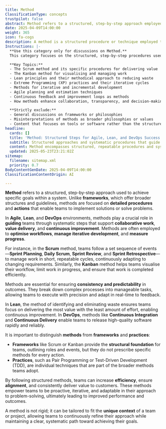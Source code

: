 ```yaml
---
title: Method
ClassificationType: concepts
trustpilot: false
abstract: Method refers to a structured, step-by-step approach employed to achieve specific objectives within a system, distinguishing itself from frameworks that provide broader guidelines. In Agile, Lean, and DevOps environments, methods are vital for guiding teams through systematic processes that enhance collaborative work, value delivery, and continuous improvement. They are utilised to optimise workflows, manage iterative development, and measure progress effectively. For example, the Scrum method outlines a sequence of events such as Sprint Planning and Daily Scrum to facilitate work in short cycles, while the Kanban method aids in visualising workflows and limiting work in progress. Methods ensure consistency and predictability in outcomes by breaking down complex processes into manageable tasks, allowing teams to execute with precision and adapt to real-time feedback. In Lean, methods focus on eliminating waste to maximise value delivery, whereas in DevOps, practices like Continuous Integration and Continuous Delivery enable rapid and reliable software releases. It is crucial to differentiate methods from frameworks, which provide structural foundations, and practices, which are individual techniques within broader methods. By adhering to structured methods, teams can enhance efficiency, ensure alignment, and consistently deliver value, empowering them to be proactive and adaptable in problem-solving, ultimately leading to improved performance and outcomes. Methods are flexible and can be tailored to fit the unique context of a team or project, allowing for continuous refinement while maintaining a clear path toward goal achievement.
date: 2025-04-09T14:00:00
weight: 365
icon: fa-cogs
description: A method is a structured procedure or technique employed to achieve specific goals, often involving a series of defined steps or actions to solve problems or implement solutions.
Instructions: |-
  **Use this category only for discussions on Method.**  
  This category focuses on the structured, step-by-step procedures used to achieve specific goals within Agile, Lean, DevOps, and other contexts. Methods define the practices and actions needed to implement frameworks or solve specific problems.

  **Key Topics:**
  - The Scrum method and its specific procedures for delivering value
  - The Kanban method for visualising and managing work
  - Lean principles and their methodical approach to reducing waste
  - Extreme Programming (XP) practices and their iterative cycles
  - Methods for iterative and incremental development
  - Agile planning and estimation techniques
  - Continuous feedback and improvement loops as methods
  - How methods enhance collaboration, transparency, and decision-making

  **Strictly exclude:**
  - General discussions on frameworks or philosophies
  - Misinterpretations of methods as broader philosophies or values
  - Content that focuses on tools or software rather than the structured procedural approach
headline:
  cards: []
  title: 'Method: Structured Steps for Agile, Lean, and DevOps Success'
  subtitle: Structured approaches and systematic procedures that guide teams toward consistent outcomes, continuous improvement, and effective value delivery.
  content: Method encompasses structured, repeatable procedures and systematic actions designed to achieve specific objectives, optimise workflows, visualise progress, manage iterative development, and facilitate continuous improvement. It provides teams with clear, actionable steps to enhance collaboration, ensure consistency, measure outcomes effectively, and adapt responsively to feedback within complex environments.
  updated: 2025-05-23T23:21:02Z
sitemap:
  filename: sitemap.xml
  priority: 0.7
BodyContentGenDate: 2025-04-09T14:00:00
ClassificationContentOrigin: AI

---
```

**Method** refers to a structured, step-by-step approach used to achieve specific goals within a system. Unlike **frameworks**, which offer broader structures and guidelines, methods are focused on **detailed procedures** and **actions** that enable teams to implement solutions or solve problems.

In **Agile**, **Lean**, and **DevOps** environments, methods play a crucial role in **guiding** teams through systematic steps that support **collaborative work**, **value delivery**, and **continuous improvement**. Methods are often employed to **optimise workflows**, **manage iterative development**, and **measure progress**.

For instance, in the **Scrum** method, teams follow a set sequence of events—**Sprint Planning**, **Daily Scrum**, **Sprint Review**, and **Sprint Retrospective**—to manage work in short, repeatable cycles, continuously adapting to changing requirements. Similarly, the **Kanban** method helps teams visualise their workflow, limit work in progress, and ensure that work is completed efficiently.

Methods are essential for ensuring **consistency and predictability** in outcomes. They break down complex processes into manageable tasks, allowing teams to execute with precision and adapt in real-time to feedback.

In **Lean**, the method of identifying and eliminating waste ensures teams focus on delivering the most value with the least amount of effort, enabling continuous improvement. In **DevOps**, methods like **Continuous Integration** and **Continuous Delivery** enable teams to release high-quality software rapidly and reliably.

It is important to distinguish **methods** from **frameworks** and **practices**:

- **Frameworks** like Scrum or Kanban provide the **structural foundation** for teams, outlining roles and events, but they do not prescribe specific methods for every action.
- **Practices**, such as Pair Programming or Test-Driven Development (TDD), are individual techniques that are part of the broader methods teams adopt.

By following structured methods, teams can increase **efficiency**, ensure **alignment**, and consistently deliver value to customers. These methods empower teams to be proactive, iterative, and adaptable in their approach to problem-solving, ultimately leading to improved performance and outcomes.

A method is not rigid; it can be tailored to fit the **unique context** of a team or project, allowing teams to continuously refine their approach while maintaining a clear, systematic path toward achieving their goals.
